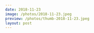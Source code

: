 ```yaml
---
date: 2018-11-23
image: /photos/2018-11-23.jpeg
preview: /photos/thumb-2018-11-23.jpeg
layout: post
---
```



